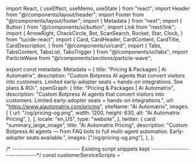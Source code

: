 import React, { useEffect, useMemo, useState } from "react"; import Header from "@/components/layout/header"; import Footer from "@/components/layout/footer"; import { Metadata } from "next"; import { Button } from "@/components/ui/button"; import Link from "next/link"; import { ArrowRight, CheckCircle, Bot, ScanSearch, Rocket, Star, Clock, } from "lucide-react"; import { Card, CardHeader, CardContent, CardTitle, CardDescription, } from "@/components/ui/card"; import { Tabs, TabsContent, TabsList, TabsTrigger } from "@/components/ui/tabs"; import ParticleWave from "@/components/sections/particle-wave";

export const metadata: Metadata = { title: "Pricing & Packages | Ai Automatrix", description: "Custom Botpress AI agents that convert visitors into customers. Limited early-adopter seats + hands-on integrations. See plans & ROI.", openGraph: { title: "Pricing & Packages | Ai Automatrix", description: "Custom Botpress AI agents that convert visitors into customers. Limited early-adopter seats + hands-on integrations.", url: "https://www.aiautomatrix.com/pricing", siteName: "Ai Automatrix", images: [ { url: "/og/pricing-og.png", width: 1200, height: 630, alt: "Ai Automatrix Pricing", }, ], locale: "en_US", type: "website", }, twitter: { card: "summary_large_image", title: "Ai Automatrix Pricing", description: "Custom Botpress AI agents — from FAQ bots to full multi-agent automation. Early-adopter seats available.", images: ["/og/pricing-og.png"], }, };

/* ----------------------------- Existing script snippets kept -----------------------------*/ const customerServiceScripts = `

  <html>
    <head>
      <script src="https://cdn.botpress.cloud/webchat/v3.2/inject.js"><\/script>
      <style>
        html, body, #webchat, #webchat .bpWebchat {
          position: unset !important;
          width: 100% !important;
          height: 100% !important;
          max-height: 100% !important;
          max-width: 100% !important;
          margin: 0 !important;
          padding: 0 !important;
          overflow: hidden !important;
        }
        #webchat .bp-widget-widget {
            display: none !important;
        }
      </style>
    </head>
    <body>
      <script src="https://files.bpcontent.cloud/2025/08/26/22/20250826221413-HL4C5ZIZ.js" defer><\/script>
      <script>
        window.addEventListener('load', function() {
            if(window.botpress){
                window.botpress.on("webchat:ready", () => {
                  window.botpress.open();
                });
            }
        });
      <\/script>
    </body>
  </html>
`;
const ecommerceScripts = `
  <html>
    <head>
      <script src="https://cdn.botpress.cloud/webchat/v3.2/inject.js"><\/script>
      <style>
        html, body, #webchat, #webchat .bpWebchat {
          position: unset !important;
          width: 100% !important;
          height: 100% !important;
          max-height: 100% !important;
          max-width: 100% !important;
          margin: 0 !important;
          padding: 0 !important;
          overflow: hidden !important;
        }
         #webchat .bp-widget-widget {
            display: none !important;
        }
      </style>
    </head>
    <body>
       <script src="https://files.bpcontent.cloud/2025/08/30/16/20250830162418-UY2C9Y08.js" defer><\/script>
       <script>
        window.addEventListener('load', function() {
          if(window.botpress){
             window.botpress.on("webchat:ready", () => {
                window.botpress.open();
            });
          }
        });
      <\/script>
    </body>
  </html>
`;/* ----------------------------- Packages + Add-ons (kept) -----------------------------*/ const packages = [ { name: "Basic Website Agent", price: "$1,200", monthly: "$200/mo", description: "For small businesses looking to automate basic customer service.", features: ["FAQ & customer service bot", "Website scraping for knowledge base", "Contact form handling"], popular: false, }, { name: "Standard Workflow Agent", price: "$2,500", monthly: "$400/mo", description: "For businesses needing structured workflows and moderate automation.", features: [ "Multi-step workflows (lead capture, booking)", "CRM/email integration", "Analytics dashboard", ], popular: true, }, { name: "Advanced API-Integrated Agent", price: "$5,000", monthly: "$750/mo", description: "For businesses requiring full automation with external systems.", features: ["Multi-agent system (sales, support, etc.)", "API calls to external services", "Dynamic personalization"], popular: false, }, ];

const addOns = [ "Additional Workflow Tools", "API Tool Integrations", "Multi-Agent Expansions", "Custom NLP Training", "Content Generation & Optimization", "Advanced Analytics & Reporting", ];

/* ----------------------------- How it works steps (kept) -----------------------------*/ const howItWorksSteps = [ { icon: <ScanSearch className="h-10 w-10 text-primary" />, title: "1. We Scrape Your Website", description: "We analyze your website's content and structure to understand your business.", }, { icon: <Bot className="h-10 w-10 text-accent" />, title: "2. We Build Your Custom Agent", description: "We build and train a custom AI agent to answer questions and capture leads.", }, { icon: <Rocket className="h-10 w-10 text-primary" />, title: "3. We Put It Live", description: "We provide a single line of code to embed the agent on your website.", }, ];

/* ----------------------------- New: Pain points / bottlenecks list -----------------------------*/ const commonBottlenecks = [ { problem: "Missed leads & slow response times", impact: "Visitors leave if they don’t get answers quickly — lost revenue and missed marketing ROI.", solution: "24/7 lead capture + instant responses, so no opportunity slips through the cracks.", }, { problem: "Support overload & high staffing costs", impact: "Human teams spend hours answering repetitive questions instead of high-value work.", solution: "Automate common requests and workflows so staff focus on revenue-driving tasks.", }, { problem: "Fragmented systems & manual handoffs", impact: "Orders, tickets, and data live in separate systems — slow, error-prone workflows.", solution: "Agents integrate with your CRM, e‑commerce, and APIs to orchestrate the full flow.", }, { problem: "Inconsistent knowledge and training", impact: "Outdated FAQs and inconsistent answers harm trust and conversions.", solution: "We scrape and centralize your content into a single knowledge base that updates the agent.", }, { problem: "Scaling support during peak seasons", impact: "Scaling hiring is expensive and slow — you need fast elastic support.", solution: "Agents scale instantly and cheaply when traffic spikes.", }, { problem: "Poor lead qualification", impact: "Sales teams waste time on low-value leads and miss high-intent visitors.", solution: "Custom qualification flows pass pre-vetted leads with context to your CRM.", }, ];

/* ----------------------------- Testimonials (sample placeholders) -----------------------------*/ const testimonials = [ { quote: "Ai Automatrix replaced our 3-person support team on routine tickets — our CSAT actually improved.", name: "Maya R.", role: "Head of Customer Success, BrightCart", stars: 5, }, { quote: "We cut lead friction by 60% after adding a Standard Workflow Agent — bookings doubled.", name: "Ethan P.", role: "Growth Lead, StudioNine", stars: 5, }, ];

/* ----------------------------- FAQ content -----------------------------*/ const faq = [ { q: "How long does setup take?", a: "Most Basic Agents are live within 5–7 business days. API-integrated or multi-agent projects typically take 2–4 weeks depending on complexity.", }, { q: "Do you keep our data private?", a: "Yes. We follow strict data-handling procedures and can deploy agents in your cloud if you require isolation.", }, { q: "Can the agent integrate with my CRM?", a: "Absolutely — we’ve integrated with common CRMs, e-commerce platforms, and can build custom API connectors.", }, { q: "What if I need changes after launch?", a: "Monthly retainers include iterative improvements — or you can buy blocks of engineering time.", }, ];

/* ----------------------------- Small — reusable UI helpers -----------------------------*/ function Stat({ children, subtitle }: { children: React.ReactNode; subtitle: string }) { return ( <div className="text-center"> <div className="text-3xl font-bold">{children}</div> <div className="text-sm text-muted-foreground mt-1">{subtitle}</div> </div> ); }

/* ----------------------------- Main component -----------------------------*/ export default function PricingPage() { // FOMO: seats remaining + countdown end const [seatsLeft, setSeatsLeft] = useState<number>(6); const promoExpiry = useMemo(() => new Date(Date.now() + 1000 * 60 * 60 * 24 * 3), []); // 3 days const [timeLeft, setTimeLeft] = useState<string>("");

// Recent signups ticker (mocked) const [recent, setRecent] = useState<string[]>([ "BrightCart — Customer Success", "StudioNine — Growth", "MapleFoods — Support Automation", ]);

// ROI calculator const [leadsPerDay, setLeadsPerDay] = useState<number>(12); const [closeRate, setCloseRate] = useState<number>(8); const [avgOrder, setAvgOrder] = useState<number>(150);

useEffect(() => { // countdown const t = setInterval(() => { const diff = promoExpiry.getTime() - Date.now(); if (diff <= 0) { setTimeLeft("Offer ended"); clearInterval(t); return; } const days = Math.floor(diff / (1000 * 60 * 60 * 24)); const hours = Math.floor((diff / (1000 * 60 * 60)) % 24); const mins = Math.floor((diff / (1000 * 60)) % 60); setTimeLeft(${days}d ${hours}h ${mins}m); }, 1000 * 30);

// occasionally decrement seats to create urgency (simulated)
const s = setInterval(() => {
  setSeatsLeft((prev) => (prev > 2 && Math.random() > 0.7 ? prev - 1 : prev));
  // rotate recent signups
  setRecent((r) => ["NewCo — Product", ...r.slice(0, 2)]);
}, 1000 * 20);

return () => {
  clearInterval(t);
  clearInterval(s);
};

}, [promoExpiry]);

const monthlyRevenueEstimate = Math.round((leadsPerDay * 30 * (closeRate / 100) * avgOrder) || 0);

/* JSON-LD: Products + FAQ (SEO-ready) */ const jsonLd = { "@context": "https://schema.org", "@graph": [ ...packages.map((p) => ({ "@type": "Product", name: p.name, description: p.description, brand: { "@type": "Organization", name: "Ai Automatrix", }, offers: { "@type": "Offer", price: p.price.replace(/[^0-9.]/g, ""), priceCurrency: "USD", }, })), { "@type": "FAQPage", mainEntity: faq.map((f) => ({ "@type": "Question", name: f.q, acceptedAnswer: { "@type": "Answer", text: f.a }, })), }, ], };

return ( <div className="flex min-h-screen flex-col"> <Header />

{/* FOMO top bar */}
  <div className="w-full bg-gradient-to-r from-primary/90 to-accent/80 text-white">
    <div className="container mx-auto px-4 flex items-center justify-between py-2">
      <div className="flex items-center gap-4 text-sm">
        <Star className="h-4 w-4" />
        <strong>{seatsLeft} early-adopter seats left</strong>
        <span className="hidden md:inline-block">— Lock a setup discount before it ends</span>
      </div>
      <div className="flex items-center gap-4">
        <div className="text-xs">Promo ends in <strong>{timeLeft}</strong></div>
        <Link href="#contact">
          <Button size="sm" className="btn-compact btn-inverse">Claim seat</Button>
        </Link>
      </div>
    </div>
  </div>

  <main className="flex-1">
    {/* Hero Section */}
    <section
      className="relative overflow-hidden pt-12 pb-20 md:pt-24 md:pb-28 bg-cover bg-center"
      style={{ backgroundImage: "url('/pricehero.png')" }}
    >
      <div className="absolute inset-0 bg-black/65 z-10"></div>
      <ParticleWave />
      <div className="relative z-20 container mx-auto px-4 text-center">
        <h1 className="font-headline text-4xl md:text-6xl font-bold tracking-tighter mb-4 text-white">
          Powerful AI Agents for <span className="text-gradient">Any Budget</span>
        </h1>
        <p className="max-w-3xl mx-auto text-lg md:text-xl text-slate-200 mb-6">
          From FAQ bots to multi-system automations — ship fast, capture every lead, and reduce support costs.
        </p>

        <div className="flex items-center justify-center gap-4">
          <Link href="/#contact">
            <Button size="lg" className="btn-gradient">
              Get a Custom Quote
              <ArrowRight className="ml-2 h-5 w-5" />
            </Button>
          </Link>
          <Link href="/bot-demos">
            <Button size="lg" variant="outline">
              Try a Demo
            </Button>
          </Link>
        </div>

        {/* Quick stats */}
        <div className="mt-8 grid grid-cols-2 md:grid-cols-4 gap-4 max-w-3xl mx-auto">
          <Card className="card-glass p-4">
            <Stat subtitle="Avg setup time">5–7 days</Stat>
          </Card>
          <Card className="card-glass p-4">
            <Stat subtitle="Avg lead capture increase">+45%</Stat>
          </Card>
          <Card className="card-glass p-4">
            <Stat subtitle="Support cost saved">Up to 70%</Stat>
          </Card>
          <Card className="card-glass p-4">
            <Stat subtitle="Early-adopter seats left">{seatsLeft}</Stat>
          </Card>
        </div>
      </div>
    </section>

    {/* Pain Points Section */}
    <section className="py-20 md:py-24">
      <div className="container mx-auto px-4">
        <div className="text-center mb-12">
          <h2 className="font-headline text-3xl md:text-4xl font-bold">The Problems We Solve</h2>
          <p className="max-w-2xl mx-auto text-muted-foreground mt-4">
            Built only with integrations and automations Botpress can do — we remove the blockers that slow growth.
          </p>
        </div>
        <div className="grid grid-cols-1 md:grid-cols-3 gap-6">
          {commonBottlenecks.map((b) => (
            <Card key={b.problem} className="card-glass p-6">
              <CardHeader className="flex items-center gap-4">
                <CheckCircle className="h-8 w-8 text-primary" />
                <CardTitle className="font-headline text-xl font-bold">{b.problem}</CardTitle>
              </CardHeader>
              <CardContent>
                <p className="text-muted-foreground mb-4">{b.impact}</p>
                <div className="font-semibold">Our fix</div>
                <p className="text-muted-foreground">{b.solution}</p>
              </CardContent>
            </Card>
          ))}
        </div>
      </div>
    </section>

    {/* How It Works Section */}
    <section id="how-it-works" className="py-20 md:py-24 bg-secondary/6">
      <div className="container mx-auto px-4">
        <div className="text-center mb-12">
          <h2 className="font-headline text-3xl md:text-4xl font-bold">Live on Your Site in 3 Simple Steps</h2>
        </div>
        <div className="grid grid-cols-1 md:grid-cols-3 gap-8">
          {howItWorksSteps.map((step, index) => (
            <Card key={index} className="card-glass p-6 text-center border-0">
              <CardHeader className="flex flex-col items-center">
                {step.icon}
                <CardTitle className="font-headline text-2xl font-bold mt-4">{step.title}</CardTitle>
              </CardHeader>
              <CardDescription className="text-muted-foreground">{step.description}</CardDescription>
            </Card>
          ))}
        </div>

        <div className="mt-10 grid grid-cols-1 md:grid-cols-3 gap-6">
          <Card className="card-glass p-6">
            <CardTitle className="font-headline text-xl">Guaranteed Onboarding</CardTitle>
            <CardDescription className="text-muted-foreground">We launch or we fix it — every plan includes a post-launch verification period.</CardDescription>
          </Card>
          <Card className="card-glass p-6">
            <CardTitle className="font-headline text-xl">Single-line Embed</CardTitle>
            <CardDescription className="text-muted-foreground">One script to add to your site; we handle the rest.</CardDescription>
          </Card>
          <Card className="card-glass p-6">
            <CardTitle className="font-headline text-xl">Owner-Controlled Data</CardTitle>
            <CardDescription className="text-muted-foreground">Deploy hosted with us or in your cloud for max control and compliance.</CardDescription>
          </Card>
        </div>
      </div>
    </section>

    {/* Pricing Packages Section */}
    <section className="py-20 md:py-24 bg-secondary/10">
      <div className="container mx-auto px-4">
        <div className="text-center mb-12">
          <h2 className="font-headline text-3xl md:text-4xl font-bold">Core Agent Packages</h2>
          <p className="max-w-2xl mx-auto text-lg text-muted-foreground mt-4">Choose the foundation for your AI automation strategy.</p>
        </div>

        <div className="grid grid-cols-1 md:grid-cols-3 gap-8 items-stretch">
          {packages.map((pkg) => (
            <Card key={pkg.name} className={`card-glass flex flex-col ${pkg.popular ? "border-primary shadow-lg shadow-primary/20" : ""}`}>
              {pkg.popular && (
                <div className="text-center py-1 bg-primary text-primary-foreground font-bold text-sm rounded-t-lg">Most Popular</div>
              )}
              <CardHeader className="text-center">
                <CardTitle className="font-headline text-2xl">{pkg.name}</CardTitle>
                <p className="text-muted-foreground">{pkg.description}</p>
              </CardHeader>
              <CardContent className="flex flex-col flex-grow">
                <div className="text-center mb-4">
                  <span className="text-4xl font-bold">{pkg.price}</span>
                  <span className="text-muted-foreground"> one-time setup</span>
                </div>
                <div className="text-center mb-4">
                  <span className="text-2xl font-bold">{pkg.monthly}</span>
                  <span className="text-muted-foreground"> retainer</span>
                </div>
                <ul className="space-y-3 mb-6 flex-grow">
                  {pkg.features.map((feature) => (
                    <li key={feature} className="flex items-center">
                      <CheckCircle className="h-5 w-5 text-primary mr-3" />
                      <span className="text-muted-foreground">{feature}</span>
                    </li>
                  ))}
                </ul>

                <div className="mb-4">
                  <div className="text-sm text-muted-foreground">What this solves</div>
                  <ul className="mt-2 text-sm text-muted-foreground list-disc list-inside">
                    <li>Reduce repetitive tickets and save staff hours</li>
                    <li>Capture leads 24/7 and pass context to sales</li>
                    <li>Improve response consistency and conversions</li>
                  </ul>
                </div>

                <Link href="/#contact" className="w-full mt-auto">
                  <Button className={`w-full ${pkg.popular ? "btn-gradient" : ""}`} variant={pkg.popular ? "default" : "outline"}>
                    Get Started
                  </Button>
                </Link>
              </CardContent>
            </Card>
          ))}
        </div>

        {/* Add-ons CTA */}
        <div className="text-center mt-10">
          <p className="text-muted-foreground">Add-ons help you scale features as you grow.</p>
          <div className="mt-4 flex items-center justify-center gap-3">
            {addOns.slice(0, 3).map((a) => (
              <div key={a} className="px-3 py-2 rounded bg-muted/10 text-sm">{a}</div>
            ))}
            <Link href="/#contact">
              <Button variant="ghost" className="ml-2">Request full add-on list</Button>
            </Link>
          </div>
        </div>
      </div>
    </section>

    {/* ROI + Testimonials + Live Demo */}
    <section className="py-20 md:py-24">
      <div className="container mx-auto px-4 grid grid-cols-1 lg:grid-cols-2 gap-8">
        <div className="card-glass p-6">
          <h3 className="font-headline text-2xl font-bold mb-4">Quick ROI Calculator</h3>
          <p className="text-muted-foreground mb-4">Estimate monthly revenue unlocked by capturing and qualifying more leads.</p>

          <div className="grid grid-cols-1 gap-3">
            <label className="text-sm">Leads per day</label>
            <input type="range" min={0} max={200} value={leadsPerDay} onChange={(e) => setLeadsPerDay(Number(e.target.value))} />
            <div className="flex justify-between text-xs text-muted-foreground"><span>0</span><span>200</span></div>

            <label className="text-sm">Close rate (%)</label>
            <input type="range" min={0} max={100} value={closeRate} onChange={(e) => setCloseRate(Number(e.target.value))} />
            <div className="flex justify-between text-xs text-muted-foreground"><span>0%</span><span>100%</span></div>

            <label className="text-sm">Average order value ($)</label>
            <input type="range" min={10} max={5000} value={avgOrder} onChange={(e) => setAvgOrder(Number(e.target.value))} />
            <div className="flex justify-between text-xs text-muted-foreground"><span>$10</span><span>$5,000</span></div>

            <div className="mt-4 p-4 rounded bg-secondary/10">
              <div className="text-sm">Estimated monthly revenue from captured leads</div>
              <div className="text-2xl font-bold mt-1">${monthlyRevenueEstimate.toLocaleString()}</div>
              <div className="text-xs text-muted-foreground mt-1">(based on {leadsPerDay} leads/day • {closeRate}% close • ${avgOrder} AOV)</div>
            </div>

            <div className="mt-4 flex gap-2">
              <Link href="/#contact">
                <Button className="w-full btn-gradient">Book Setup Slot</Button>
              </Link>
              <Link href="/bot-demos">
                <Button className="w-full" variant="outline">Try Demos</Button>
              </Link>
            </div>
          </div>
        </div>

        <div>
          <div className="mb-6">
            <h3 className="font-headline text-2xl font-bold">What Clients Say</h3>
            <p className="text-muted-foreground">Short, outcome-focused testimonials from early adopters.</p>
          </div>

          <div className="space-y-4">
            {testimonials.map((t, i) => (
              <Card key={i} className="card-glass p-4">
                <div className="flex items-start gap-4">
                  <div className="flex-1">
                    <div className="flex items-center justify-between">
                      <div className="font-semibold">{t.name} <span className="text-muted-foreground text-sm">• {t.role}</span></div>
                      <div className="flex items-center gap-1 text-yellow-400">
                        {Array.from({ length: t.stars }).map((_, idx) => (<Star key={idx} className="h-4 w-4" />))}
                      </div>
                    </div>
                    <p className="text-muted-foreground mt-2">“{t.quote}”</p>
                  </div>
                </div>
              </Card>
            ))}
          </div>

          {/* Live Demos (tabs) */}
          <div className="mt-8">
            <h4 className="font-headline text-lg font-bold mb-3">Live Demos</h4>
            <Tabs defaultValue="customer-service" className="w-full max-w-sm">
              <TabsList className="grid w-full grid-cols-2">
                <TabsTrigger value="customer-service">Customer Service Bot</TabsTrigger>
                <TabsTrigger value="ecommerce">E-commerce Assistant</TabsTrigger>
              </TabsList>
              <TabsContent value="customer-service">
                <Card className="card-glass p-2 mt-4">
                  <div className="rounded-lg overflow-hidden border border-border/20">
                    <iframe srcDoc={customerServiceScripts} className="w-full h-[420px] border-0 rounded-md" title="Customer Service Demo"></iframe>
                  </div>
                </Card>
              </TabsContent>
              <TabsContent value="ecommerce">
                <Card className="card-glass p-2 mt-4">
                  <div className="rounded-lg overflow-hidden border border-border/20">
                    <iframe srcDoc={ecommerceScripts} className="w-full h-[420px] border-0 rounded-md" title="E-commerce Demo"></iframe>
                  </div>
                </Card>
              </TabsContent>
            </Tabs>
          </div>
        </div>
      </div>
    </section>

    {/* FAQ Section */}
    <section className="py-20 md:py-24 bg-secondary/6">
      <div className="container mx-auto px-4 max-w-4xl">
        <div className="text-center mb-10">
          <h2 className="font-headline text-3xl md:text-4xl font-bold">Frequently Asked Questions</h2>
        </div>
        <div className="space-y-4">
          {faq.map((f, i) => (
            <details key={i} className="card-glass p-4" open={i === 0}>
              <summary className="font-semibold cursor-pointer">{f.q}</summary>
              <div className="mt-2 text-muted-foreground">{f.a}</div>
            </details>
          ))}
        </div>
      </div>
    </section>

    {/* Final CTA / Guarantee */}
    <section className="py-16">
      <div className="container mx-auto px-4 text-center">
        <h3 className="font-headline text-3xl font-bold">Ready to remove the friction?</h3>
        <p className="text-muted-foreground max-w-2xl mx-auto mt-3">Book a free consult and claim an early-adopter seat. We’ll map your current bottlenecks and return a prioritized plan.</p>
        <div className="mt-6 flex items-center justify-center gap-4">
          <Link href="/#contact">
            <Button size="lg" className="btn-gradient">Book your consult</Button>
          </Link>
          <Link href="/bot-demos">
            <Button size="lg" variant="outline">Try a demo</Button>
          </Link>
        </div>
        <div className="mt-6 text-sm text-muted-foreground">All plans include a 14-day risk-free trial on retainer services. Cancel anytime.</div>
      </div>
    </section>

  </main>

  <Footer />

  {/* JSON-LD: injected for SEO */}
  <script type="application/ld+json" dangerouslySetInnerHTML={{ __html: JSON.stringify(jsonLd) }} />
</div>

); }

